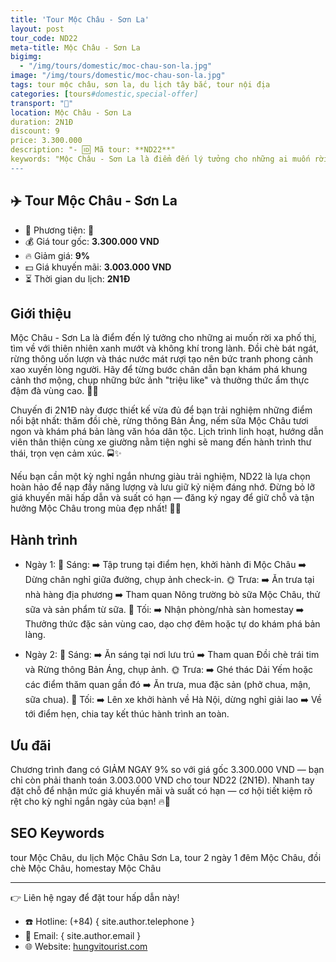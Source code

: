 ```yaml
---
title: 'Tour Mộc Châu - Sơn La'
layout: post
tour_code: ND22
meta-title: Mộc Châu - Sơn La
bigimg:
  - "/img/tours/domestic/moc-chau-son-la.jpg"
image: "/img/tours/domestic/moc-chau-son-la.jpg"
tags: tour mộc châu, sơn la, du lịch tây bắc, tour nội địa
categories: [tours#domestic,special-offer]
transport: "🚌"
location: Mộc Châu - Sơn La
duration: 2N1Đ
discount: 9
price: 3.300.000
description: "- 🆔 Mã tour: **ND22**"
keywords: "Mộc Châu - Sơn La là điểm đến lý tưởng cho những ai muốn rời xa phố thị, tìm về với thiên nhiên xanh mướt và không khí trong lành. Đồi chè bát ngát, rừng thông uốn lượn và thác nước mát rượi tạo nên bức tranh phong cảnh xao xuyến lòng người. Hãy để từng bước chân dẫn bạn khám phá khung cảnh thơ mộng, chụp những bức ảnh triệu like và thưởng thức ẩm thực đậm đà vùng cao. 🌿📸"
---
```


## ✈️ Tour Mộc Châu - Sơn La

- 🚗 Phương tiện: **🚌**
- 💰 Giá tour gốc: **3.300.000 VND**
- 🔥 Giảm giá: **9%**
- 💵 Giá khuyến mãi: **3.003.000 VND**
- ⏳ Thời gian du lịch: **2N1Đ**

## Giới thiệu
Mộc Châu - Sơn La là điểm đến lý tưởng cho những ai muốn rời xa phố thị, tìm về với thiên nhiên xanh mướt và không khí trong lành. Đồi chè bát ngát, rừng thông uốn lượn và thác nước mát rượi tạo nên bức tranh phong cảnh xao xuyến lòng người. Hãy để từng bước chân dẫn bạn khám phá khung cảnh thơ mộng, chụp những bức ảnh "triệu like" và thưởng thức ẩm thực đậm đà vùng cao. 🌿📸

Chuyến đi 2N1Đ này được thiết kế vừa đủ để bạn trải nghiệm những điểm nổi bật nhất: thăm đồi chè, rừng thông Bản Áng, nếm sữa Mộc Châu tươi ngon và khám phá bản làng văn hóa dân tộc. Lịch trình linh hoạt, hướng dẫn viên thân thiện cùng xe giường nằm tiện nghi sẽ mang đến hành trình thư thái, trọn vẹn cảm xúc. 🚍✨

Nếu bạn cần một kỳ nghỉ ngắn nhưng giàu trải nghiệm, ND22 là lựa chọn hoàn hảo để nạp đầy năng lượng và lưu giữ kỷ niệm đáng nhớ. Đừng bỏ lỡ giá khuyến mãi hấp dẫn và suất có hạn — đăng ký ngay để giữ chỗ và tận hưởng Mộc Châu trong mùa đẹp nhất! 🌸📞

## Hành trình
- Ngày 1:
  🌅 Sáng: ➡️ Tập trung tại điểm hẹn, khởi hành đi Mộc Châu ➡️ Dừng chân nghỉ giữa đường, chụp ảnh check-in.
  🌞 Trưa: ➡️ Ăn trưa tại nhà hàng địa phương ➡️ Tham quan Nông trường bò sữa Mộc Châu, thử sữa và sản phẩm từ sữa.
  🌙 Tối: ➡️ Nhận phòng/nhà sàn homestay ➡️ Thưởng thức đặc sản vùng cao, dạo chợ đêm hoặc tự do khám phá bản làng.

- Ngày 2:
  🌅 Sáng: ➡️ Ăn sáng tại nơi lưu trú ➡️ Tham quan Đồi chè trái tim và Rừng thông Bản Áng, chụp ảnh.
  🌞 Trưa: ➡️ Ghé thác Dải Yếm hoặc các điểm thăm quan gần đó ➡️ Ăn trưa, mua đặc sản (phở chua, mận, sữa chua).
  🌙 Tối: ➡️ Lên xe khởi hành về Hà Nội, dừng nghỉ giải lao ➡️ Về tới điểm hẹn, chia tay kết thúc hành trình an toàn.

## Ưu đãi
Chương trình đang có GIẢM NGAY 9% so với giá gốc 3.300.000 VND — bạn chỉ còn phải thanh toán 3.003.000 VND cho tour ND22 (2N1Đ). Nhanh tay đặt chỗ để nhận mức giá khuyến mãi và suất có hạn — cơ hội tiết kiệm rõ rệt cho kỳ nghỉ ngắn ngày của bạn! 🔥💸

## SEO Keywords
tour Mộc Châu, du lịch Mộc Châu Sơn La, tour 2 ngày 1 đêm Mộc Châu, đồi chè Mộc Châu, homestay Mộc Châu

---

👉 Liên hệ ngay để đặt tour hấp dẫn này!

- ☎️ Hotline: (+84) { site.author.telephone }
- 📧 Email: { site.author.email }
- 🌐 Website: [hungvitourist.com](https://hungvitourist.com)

